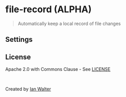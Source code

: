 # file-record (ALPHA)
> Automatically keep a local record of file changes

## Settings

## License

Apache 2.0 with Commons Clause - See [LICENSE](https://github.com/ianwalter/file-record/blob/master/LICENSE)

&nbsp;

Created by [Ian Walter](https://iankwalter.com)
